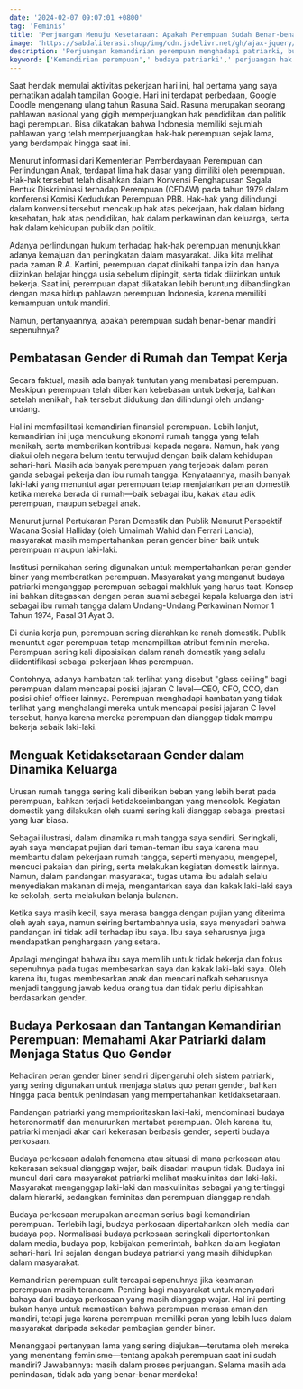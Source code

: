 ```yaml
---
date: '2024-02-07 09:07:01 +0800'
tag: 'Feminis'
title: 'Perjuangan Menuju Kesetaraan: Apakah Perempuan Sudah Benar-benar Mandiri?'
image: 'https://sabdaliterasi.shop/img/cdn.jsdelivr.net/gh/ajax-jquery/asset.sabdaliterasi.shop@main/2024-02-06-perjuangan-menuju-kesetaraan-apakah-perempuan-sudah-benarbenar-mandiri.jpg'
description: 'Perjuangan kemandirian perempuan menghadapi patriarki, budaya perkosaan, dan dinamika keluarga adalah inti dari perjalanan menuju kesetaraan gender.'
keyword: ['Kemandirian perempuan',' budaya patriarki',' perjuangan hak perempuan',' dinamika keluarga',' budaya perkosaan',' kesetaraan gender',' peran gender biner',' tantangan feminisme',' hak-hak perempuan','perempuan']
---
```

<p>Saat hendak memulai aktivitas pekerjaan hari ini, hal pertama yang saya perhatikan adalah tampilan Google. Hari ini terdapat perbedaan, Google Doodle mengenang ulang tahun Rasuna Said. Rasuna merupakan seorang pahlawan nasional yang gigih memperjuangkan hak pendidikan dan politik bagi perempuan. Bisa dikatakan bahwa Indonesia memiliki sejumlah pahlawan yang telah memperjuangkan hak-hak perempuan sejak lama, yang berdampak hingga saat ini.</p><p>Menurut informasi dari Kementerian Pemberdayaan Perempuan dan Perlindungan Anak, terdapat lima hak dasar yang dimiliki oleh perempuan. Hak-hak tersebut telah disahkan dalam Konvensi Penghapusan Segala Bentuk Diskriminasi terhadap Perempuan (CEDAW) pada tahun 1979 dalam konferensi Komisi Kedudukan Perempuan PBB. Hak-hak yang dilindungi dalam konvensi tersebut mencakup hak atas pekerjaan, hak dalam bidang kesehatan, hak atas pendidikan, hak dalam perkawinan dan keluarga, serta hak dalam kehidupan publik dan politik.</p><p>Adanya perlindungan hukum terhadap hak-hak perempuan menunjukkan adanya kemajuan dan peningkatan dalam masyarakat. Jika kita melihat pada zaman R.A. Kartini, perempuan dapat dinikahi tanpa izin dan hanya diizinkan belajar hingga usia sebelum dipingit, serta tidak diizinkan untuk bekerja. Saat ini, perempuan dapat dikatakan lebih beruntung dibandingkan dengan masa hidup pahlawan perempuan Indonesia, karena memiliki kemampuan untuk mandiri.</p><p>Namun, pertanyaannya, apakah perempuan sudah benar-benar mandiri sepenuhnya?</p><h2><strong>Pembatasan Gender di Rumah dan Tempat Kerja</strong></h2><p>Secara faktual, masih ada banyak tuntutan yang membatasi perempuan. Meskipun perempuan telah diberikan kebebasan untuk bekerja, bahkan setelah menikah, hak tersebut didukung dan dilindungi oleh undang-undang.</p><p>Hal ini memfasilitasi kemandirian finansial perempuan. Lebih lanjut, kemandirian ini juga mendukung ekonomi rumah tangga yang telah menikah, serta memberikan kontribusi kepada negara. Namun, hak yang diakui oleh negara belum tentu terwujud dengan baik dalam kehidupan sehari-hari. Masih ada banyak perempuan yang terjebak dalam peran ganda sebagai pekerja dan ibu rumah tangga. Kenyataannya, masih banyak laki-laki yang menuntut agar perempuan tetap menjalankan peran domestik ketika mereka berada di rumah—baik sebagai ibu, kakak atau adik perempuan, maupun sebagai anak.</p><p>Menurut jurnal Pertukaran Peran Domestik dan Publik Menurut Perspektif Wacana Sosial Halliday (oleh Umaimah Wahid dan Ferrari Lancia), masyarakat masih mempertahankan peran gender biner baik untuk perempuan maupun laki-laki.</p><p>Institusi pernikahan sering digunakan untuk mempertahankan peran gender biner yang memberatkan perempuan. Masyarakat yang menganut budaya patriarki menganggap perempuan sebagai makhluk yang harus taat. Konsep ini bahkan ditegaskan dengan peran suami sebagai kepala keluarga dan istri sebagai ibu rumah tangga dalam Undang-Undang Perkawinan Nomor 1 Tahun 1974, Pasal 31 Ayat 3.</p><p>Di dunia kerja pun, perempuan sering diarahkan ke ranah domestik. Publik menuntut agar perempuan tetap menampilkan atribut feminin mereka. Perempuan sering kali diposisikan dalam ranah domestik yang selalu diidentifikasi sebagai pekerjaan khas perempuan.</p><p>Contohnya, adanya hambatan tak terlihat yang disebut "glass ceiling" bagi perempuan dalam mencapai posisi jajaran C level—CEO, CFO, CCO, dan posisi chief officer lainnya. Perempuan menghadapi hambatan yang tidak terlihat yang menghalangi mereka untuk mencapai posisi jajaran C level tersebut, hanya karena mereka perempuan dan dianggap tidak mampu bekerja sebaik laki-laki.</p><h2><strong>Menguak Ketidaksetaraan Gender dalam Dinamika Keluarga</strong></h2><p>Urusan rumah tangga sering kali diberikan beban yang lebih berat pada perempuan, bahkan terjadi ketidakseimbangan yang mencolok. Kegiatan domestik yang dilakukan oleh suami sering kali dianggap sebagai prestasi yang luar biasa.</p><p>Sebagai ilustrasi, dalam dinamika rumah tangga saya sendiri. Seringkali, ayah saya mendapat pujian dari teman-teman ibu saya karena mau membantu dalam pekerjaan rumah tangga, seperti menyapu, mengepel, mencuci pakaian dan piring, serta melakukan kegiatan domestik lainnya. Namun, dalam pandangan masyarakat, tugas utama ibu adalah selalu menyediakan makanan di meja, mengantarkan saya dan kakak laki-laki saya ke sekolah, serta melakukan belanja bulanan.</p><p>Ketika saya masih kecil, saya merasa bangga dengan pujian yang diterima oleh ayah saya, namun seiring bertambahnya usia, saya menyadari bahwa pandangan ini tidak adil terhadap ibu saya. Ibu saya seharusnya juga mendapatkan penghargaan yang setara.</p><p>Apalagi mengingat bahwa ibu saya memilih untuk tidak bekerja dan fokus sepenuhnya pada tugas membesarkan saya dan kakak laki-laki saya. Oleh karena itu, tugas membesarkan anak dan mencari nafkah seharusnya menjadi tanggung jawab kedua orang tua dan tidak perlu dipisahkan berdasarkan gender.</p><h2><strong>Budaya Perkosaan dan Tantangan Kemandirian Perempuan: Memahami Akar Patriarki dalam Menjaga Status Quo Gender</strong></h2><p>Kehadiran peran gender biner sendiri dipengaruhi oleh sistem patriarki, yang sering digunakan untuk menjaga status quo peran gender, bahkan hingga pada bentuk penindasan yang mempertahankan ketidaksetaraan.</p><p>Pandangan patriarki yang memprioritaskan laki-laki, mendominasi budaya heteronormatif dan menurunkan martabat perempuan. Oleh karena itu, patriarki menjadi akar dari kekerasan berbasis gender, seperti budaya perkosaan.</p><p>Budaya perkosaan adalah fenomena atau situasi di mana perkosaan atau kekerasan seksual dianggap wajar, baik disadari maupun tidak. Budaya ini muncul dari cara masyarakat patriarki melihat maskulinitas dan laki-laki. Masyarakat menganggap laki-laki dan maskulinitas sebagai yang tertinggi dalam hierarki, sedangkan feminitas dan perempuan dianggap rendah.</p><p>Budaya perkosaan merupakan ancaman serius bagi kemandirian perempuan. Terlebih lagi, budaya perkosaan dipertahankan oleh media dan budaya pop. Normalisasi budaya perkosaan seringkali dipertontonkan dalam media, budaya pop, kebijakan pemerintah, bahkan dalam kegiatan sehari-hari. Ini sejalan dengan budaya patriarki yang masih dihidupkan dalam masyarakat.</p><p>Kemandirian perempuan sulit tercapai sepenuhnya jika keamanan perempuan masih terancam. Penting bagi masyarakat untuk menyadari bahaya dari budaya perkosaan yang masih dianggap wajar. Hal ini penting bukan hanya untuk memastikan bahwa perempuan merasa aman dan mandiri, tetapi juga karena perempuan memiliki peran yang lebih luas dalam masyarakat daripada sekadar pembagian gender biner.</p><p>Menanggapi pertanyaan lama yang sering diajukan—terutama oleh mereka yang menentang feminisme—tentang apakah perempuan saat ini sudah mandiri? Jawabannya: masih dalam proses perjuangan. Selama masih ada penindasan, tidak ada yang benar-benar merdeka!</p>